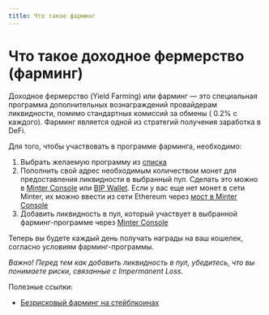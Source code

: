 ```yaml
---
title: Что такое фарминг
---
```


# Что такое доходное фермерство (фарминг)

Доходное фермерство (Yield Farming) или фарминг — это специальная программа дополнительных вознаграждений провайдерам ликвидности, помимо стандартных комиссий за обмены ( 0.2% с каждого). Фарминг является одной из стратегий получения заработка в DeFi.

Для того, чтобы участвовать в программе фарминга, необходимо:
1. Выбрать желаемую программу из [списка](https://explorer.minter.network/farming)
2. Пополнить свой адрес необходимым количеством монет для предоставления ликвидности в выбранный пул. Сделать это можно в [Minter Console](https://console.minter.network/ru/swap) или [BIP Wallet](https://www.bip.to/). Если у вас еще нет монет в сети Minter, их можно ввести из сети Ethereum через [мост в Minter Console](https://console.minter.network/ru/hub)
3. Добавить ликвидность в пул, который участвует в выбранной фарминг-программе через [Minter Console](https://console.minter.network/ru/pool)

Теперь вы будете каждый день получать награды на ваш кошелек, согласно условиям фарминг-программы.

*Важно! Перед тем как добавить ликвидность в пул, убедитесь, что вы понимаете риски, связанные с Impermanent Loss.*

Полезные ссылки:
- [Безрисковый фарминг на стейблкоинах](https://minterteam.medium.com/%D1%84%D0%B0%D1%80%D0%BC%D0%B8%D0%BD%D0%B3-%D0%BD%D0%B0-%D1%81%D1%82%D0%B5%D0%B9%D0%B1%D0%BB%D0%BA%D0%BE%D0%B8%D0%BD%D0%B0%D1%85-%D0%B4%D0%BE%D1%85%D0%BE%D0%B4%D0%BD%D0%B0%D1%8F-%D0%BF%D0%B0%D1%80%D0%BA%D0%BE%D0%B2%D0%BA%D0%B0-%D0%B4%D0%BE%D0%BB%D0%BB%D0%B0%D1%80%D0%BE%D0%B2-b49c99503b7c)
